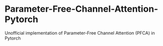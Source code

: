 # Parameter-Free-Channel-Attention-Pytorch
Unofficial implementation of Parameter-Free Channel Attention (PFCA) in Pytorch
